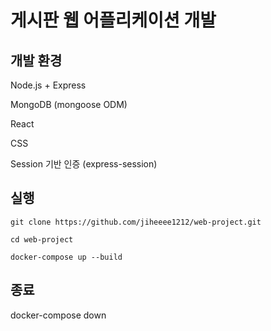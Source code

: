 # 게시판 웹 어플리케이션 개발

## 개발 환경
Node.js + Express  

MongoDB (mongoose ODM)  

React  

CSS  

Session 기반 인증 (express-session)

## 실행 
```
git clone https://github.com/jiheeee1212/web-project.git  
```
```
cd web-project  
```
```
docker-compose up --build  
```
## 종료
docker-compose down 


